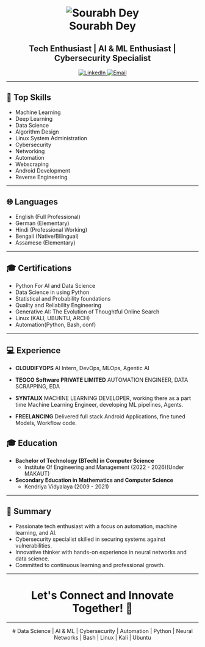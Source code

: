 <!-- Header Section -->
<h1 align="center">
  <img src="https://github.com/CodeRreaper69/Resources/blob/main/sharpen_IMG_20240319_122135_999.png" alt="Sourabh Dey">
  <br>
  Sourabh Dey
</h1>
<h2 align="center">Tech Enthusiast | AI & ML Enthusiast | Cybersecurity Specialist</h2>

<p align="center">
  <a href="https://www.linkedin.com/in/sourabh-dey">
    <img src="https://img.shields.io/badge/LinkedIn-Connect-blue" alt="LinkedIn">
  </a>
  <a href="mailto:deysourabh8981@gmail.com">
    <img src="https://img.shields.io/badge/Email-Me-blue" alt="Email">
  </a>
</p>

---

<!-- Top Skills Section -->
## 💼 Top Skills
- Machine Learning
- Deep Learning
- Data Science
- Algorithm Design
- Linux System Administration
- Cybersecurity
- Networking
- Automation
- Webscraping
- Android Development
- Reverse Engineering 

---

<!-- Languages Section -->
## 🌐 Languages
- English (Full Professional)
- German (Elementary)
- Hindi (Professional Working)
- Bengali (Native/Bilingual)
- Assamese (Elementary)
---

<!-- Certifications Section -->
## 🎓 Certifications
- Python For AI and Data Science
- Data Science in using Python
- Statistical and Probability foundations
- Quality and Reliability Engineering
- Generative AI: The Evolution of Thoughtful Online Search
- Linux (KALI, UBUNTU, ARCH)
- Automation(Python, Bash, conf)

---

<!-- Experience Section -->
## 💻 Experience
- **CLOUDIFYOPS**
 AI Intern, DevOps, MLOps, Agentic AI

- **TEOCO Software PRIVATE LIMITED**
  AUTOMATION ENGINEER, DATA SCRAPPING, EDA

- **SYNTALIX**
  MACHINE LEARNING DEVELOPER, working there as a part time Machine Learning Engineer, developing ML pipelines, Agents.

- **FREELANCING**
 Delivered full stack Android Applications, fine tuned Models, Workflow code.

<!-- Education Section -->
## 🎓 Education
- **Bachelor of Technology (BTech) in Computer Science**
  - Institute Of Engineering and Management (2022 - 2026)(Under MAKAUT)
- **Secondary Education in Mathematics and Computer Science**
  - Kendriya Vidyalaya (2009 - 2021)

---

<!-- Summary Section -->
## 🌟 Summary
- Passionate tech enthusiast with a focus on automation, machine learning, and AI.
- Cybersecurity specialist skilled in securing systems against vulnerabilities.
- Innovative thinker with hands-on experience in neural networks and data science.
- Committed to continuous learning and professional growth.

---

<!-- Let's Connect Section -->
<h1 align="center">Let's Connect and Innovate Together! 🚀</h1>

---

<!-- Tags Section -->
<p align="center"># Data Science | AI & ML | Cybersecurity | Automation | Python | Neural Networks | Bash | Linux | Kali | Ubuntu</p>

